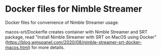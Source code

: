 # Docker files for Nimble Streamer

Docker files for convenience of Nimble Streamer usage.

macos-srt/Dockerfle creates container with Nimble Streamer and SRT package, read "Install Nimble Streamer with SRT on MacOS using Docker" (https://blog.wmspanel.com/2020/08/nimble-streamer-srt-docker-macos.html) for more details.

